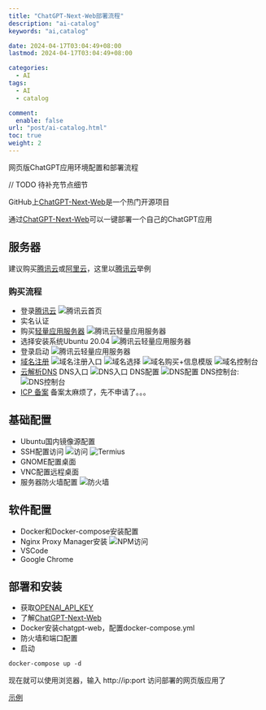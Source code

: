 ```yaml
---
title: "ChatGPT-Next-Web部署流程"
description: "ai-catalog"
keywords: "ai,catalog"

date: 2024-04-17T03:04:49+08:00
lastmod: 2024-04-17T03:04:49+08:00

categories:
  - AI
tags:
  - AI
  - catalog

comment:
  enable: false
url: "post/ai-catalog.html"
toc: true
weight: 2
---
```


网页版ChatGPT应用环境配置和部署流程

// TODO 待补充节点细节

<!--more-->

GitHub上[ChatGPT-Next-Web](https://github.com/ChatGPTNextWeb/ChatGPT-Next-Web)是一个热门开源项目

通过[ChatGPT-Next-Web](https://github.com/ChatGPTNextWeb/ChatGPT-Next-Web)可以一键部署一个自己的ChatGPT应用

## 服务器

建议购买[腾讯云](https://cloud.tencent.com)或[阿里云](https://cn.aliyun.com/)，这里以[腾讯云](https://cloud.tencent.com)举例

### 购买流程
* 登录[腾讯云](https://cloud.tencent.com)
![腾讯云首页](/imgs/ai-server-buy-1.png)
* 实名认证
* 购买[轻量应用服务器](https://cloud.tencent.com/product/lighthouse)
![腾讯云轻量应用服务器](/imgs/ai-server-buy-1.png)
* 选择安装系统Ubuntu 20.04
![腾讯云轻量应用服务器](/imgs/ai-server-buy-2.png)
* 登录启动
![腾讯云轻量应用服务器](/imgs/ai-server-buy-3.png)
* [域名注册](https://dnspod.cloud.tencent.com/)
![域名注册入口](/imgs/ai-server-domain.png)
![域名选择](/imgs/ai-server-domain-buy.png)
![域名购买+信息模版](/imgs/ai-server-domain-buy-2.png)
![域名控制台](/imgs/ai-server-domain-portal.png)
* [云解析DNS](https://cloud.tencent.com/product/dns)
DNS入口
![DNS入口](/imgs/ai-server-dns.png)
DNS配置
![DNS配置](/imgs/ai-server-dns-config.png)
DNS控制台:
![DNS控制台](/imgs/ai-server-dns-portal.png)
* [ICP 备案](https://cloud.tencent.com/product/ba)
备案太麻烦了，先不申请了。。。

## 基础配置
* Ubuntu国内镜像源配置
* SSH配置访问
![访问](/imgs/ai-server-ssh.png)
![Termius](/imgs/ai-server-ssh-login.png)
* GNOME配置桌面
* VNC配置远程桌面
* 服务器防火墙配置
![防火墙](/imgs/ai-server-firewall.png)

## 软件配置
* Docker和Docker-compose安装配置
* Nginx Proxy Manager安装
![NPM访问](/imgs/ai-server-default.png)
* VSCode
* Google Chrome

## 部署和安装
* 获取[OPENAI_API_KEY](https://openai.com/)
* 了解[ChatGPT-Next-Web](https://github.com/ChatGPTNextWeb/ChatGPT-Next-Web)
* Docker安装chatgpt-web，配置docker-compose.yml
* 防火墙和端口配置
* 启动
```l
docker-compose up -d
```

现在就可以使用浏览器，输入 http://ip:port 访问部署的网页版应用了

[示例](http://81.70.81.156:8090/)
